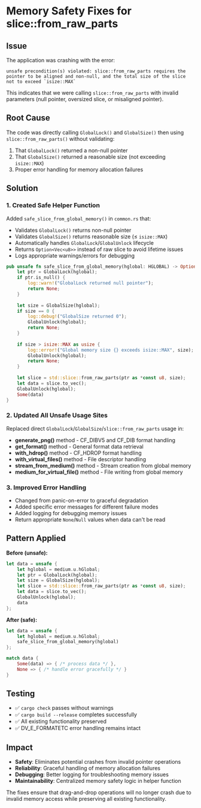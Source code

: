 # Memory Safety Fixes for slice::from_raw_parts

## Issue
The application was crashing with the error:
```
unsafe precondition(s) violated: slice::from_raw_parts requires the pointer to be aligned and non-null, and the total size of the slice not to exceed `isize::MAX`
```

This indicates that we were calling `slice::from_raw_parts` with invalid parameters (null pointer, oversized slice, or misaligned pointer).

## Root Cause
The code was directly calling `GlobalLock()` and `GlobalSize()` then using `slice::from_raw_parts()` without validating:
1. That `GlobalLock()` returned a non-null pointer
2. That `GlobalSize()` returned a reasonable size (not exceeding `isize::MAX`)
3. Proper error handling for memory allocation failures

## Solution

### 1. Created Safe Helper Function
Added `safe_slice_from_global_memory()` in `common.rs` that:
- Validates `GlobalLock()` returns non-null pointer
- Validates `GlobalSize()` returns reasonable size (≤ `isize::MAX`)
- Automatically handles `GlobalLock`/`GlobalUnlock` lifecycle
- Returns `Option<Vec<u8>>` instead of raw slice to avoid lifetime issues
- Logs appropriate warnings/errors for debugging

```rust
pub unsafe fn safe_slice_from_global_memory(hglobal: HGLOBAL) -> Option<Vec<u8>> {
    let ptr = GlobalLock(hglobal);
    if ptr.is_null() {
        log::warn!("GlobalLock returned null pointer");
        return None;
    }
    
    let size = GlobalSize(hglobal);
    if size == 0 {
        log::debug!("GlobalSize returned 0");
        GlobalUnlock(hglobal);
        return None;
    }
    
    if size > isize::MAX as usize {
        log::error!("Global memory size {} exceeds isize::MAX", size);
        GlobalUnlock(hglobal);
        return None;
    }
    
    let slice = std::slice::from_raw_parts(ptr as *const u8, size);
    let data = slice.to_vec();
    GlobalUnlock(hglobal);
    Some(data)
}
```

### 2. Updated All Unsafe Usage Sites
Replaced direct `GlobalLock`/`GlobalSize`/`slice::from_raw_parts` usage in:

- **generate_png()** method - CF_DIBV5 and CF_DIB format handling  
- **get_format()** method - General format data retrieval
- **with_hdrop()** method - CF_HDROP format handling
- **with_virtual_files()** method - File descriptor handling
- **stream_from_medium()** method - Stream creation from global memory
- **medium_for_virtual_file()** method - File writing from global memory

### 3. Improved Error Handling
- Changed from panic-on-error to graceful degradation
- Added specific error messages for different failure modes
- Added logging for debugging memory issues
- Return appropriate `None`/`Null` values when data can't be read

## Pattern Applied

**Before (unsafe):**
```rust
let data = unsafe {
    let hglobal = medium.u.hGlobal;
    let ptr = GlobalLock(hglobal);
    let size = GlobalSize(hglobal);
    let slice = std::slice::from_raw_parts(ptr as *const u8, size);
    let data = slice.to_vec();
    GlobalUnlock(hglobal);
    data
};
```

**After (safe):**
```rust
let data = unsafe {
    let hglobal = medium.u.hGlobal;
    safe_slice_from_global_memory(hglobal)
};

match data {
    Some(data) => { /* process data */ },
    None => { /* handle error gracefully */ }
}
```

## Testing
- ✅ `cargo check` passes without warnings
- ✅ `cargo build --release` completes successfully
- ✅ All existing functionality preserved
- ✅ DV_E_FORMATETC error handling remains intact

## Impact
- **Safety**: Eliminates potential crashes from invalid pointer operations
- **Reliability**: Graceful handling of memory allocation failures
- **Debugging**: Better logging for troubleshooting memory issues
- **Maintainability**: Centralized memory safety logic in helper function

The fixes ensure that drag-and-drop operations will no longer crash due to invalid memory access while preserving all existing functionality.
